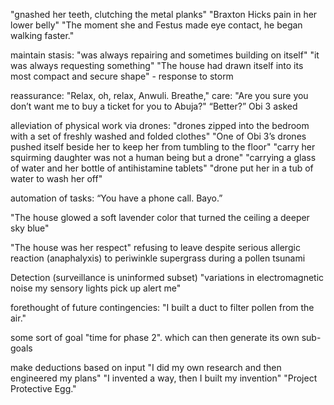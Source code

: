"gnashed her teeth, clutching the metal planks" "Braxton Hicks pain in her lower belly"
"The moment she and Festus made eye contact, he began walking faster."

maintain stasis: "was always repairing and sometimes building on itself"
"it was always requesting something"
"The house had drawn itself into its most compact and secure shape" - response to storm

reassurance: "Relax, oh, relax, Anwuli. Breathe,"
care: "Are you sure you don’t want me to buy a ticket for you to Abuja?"
“Better?” Obi 3 asked

alleviation of physical work via drones: "drones zipped into the bedroom with a set of freshly washed and folded clothes"
"One of Obi 3’s drones pushed itself beside her to keep her from tumbling to the floor"
"carry her squirming daughter was not a human being but a drone"
"carrying a glass of water and her bottle of antihistamine tablets"
"drone put her in a tub of water to wash her off"

automation of tasks: “You have a phone call. Bayo.”

"The house glowed a soft lavender color that turned the ceiling a deeper sky blue"

"The house was her respect" refusing to leave despite serious allergic reaction (anaphalyxis) to periwinkle supergrass during a pollen tsunami 

Detection (surveillance is uninformed subset) "variations in electromagnetic noise my sensory lights pick up alert me"

forethought of future contingencies: "I built a duct to filter pollen from the air." 

some sort of goal "time for phase 2". which can then generate its own sub-goals

make deductions based on input "I did my own research and then engineered my plans"
"I invented a way, then I built my invention"
"Project Protective Egg."
